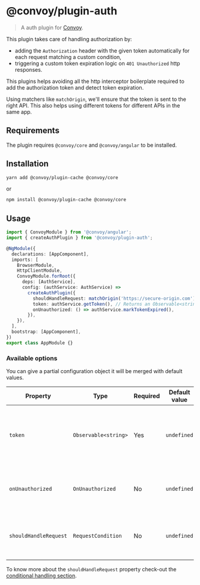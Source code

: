 # @convoy/plugin-auth

> A auth plugin for [Convoy](https://github.com/jscutlery/convoy).

This plugin takes care of handling authorization by:

- adding the `Authorization` header with the given token automatically for each request matching a custom condition,
- triggering a custom token expiration logic on `401 Unauthorized` http responses.

This plugins helps avoiding all the http interceptor boilerplate required to add the authorization token and detect token expiration.

Using matchers like `matchOrigin`, we'll ensure that the token is sent to the right API.
This also helps using different tokens for different APIs in the same app.

## Requirements

The plugin requires `@convoy/core` and `@convoy/angular` to be installed.

## Installation

```bash
yarn add @convoy/plugin-cache @convoy/core
```

or

```bash
npm install @convoy/plugin-cache @convoy/core
```

## Usage

```ts
import { ConvoyModule } from '@convoy/angular';
import { createAuthPlugin } from '@convoy/plugin-auth';

@NgModule({
  declarations: [AppComponent],
  imports: [
    BrowserModule,
    HttpClientModule,
    ConvoyModule.forRoot({
      deps: [AuthService],
      config: (authService: AuthService) =>
        createAuthPlugin({
          shouldHandleRequest: matchOrigin('https://secure-origin.com'),
          token: authService.getToken(), // Returns an Observable<string>.
          onUnauthorized: () => authService.markTokenExpired(),
        }),
    }),
  ],
  bootstrap: [AppComponent],
})
export class AppModule {}
```

### Available options

You can give a partial configuration object it will be merged with default values.

| Property              | Type                 | Required | Default value | Description                                                                                  |
| --------------------- | -------------------- | -------- | ------------- | -------------------------------------------------------------------------------------------- |
| `token`               | `Observable<string>` | Yes      | `undefined`   | The bearer token that will be added to every matching request in the `Authorization` header. |
| `onUnauthorized`      | `OnUnauthorized`     | No       | `undefined`   | A function executed when an unauthorized response is thrown.                                 |
| `shouldHandleRequest` | `RequestCondition`   | No       | `undefined`   | Predicate function to know which request the plugin should handle.                           |

To know more about the `shouldHandleRequest` property check-out the [conditional handling section](https://github.com/jscutlery/convoy#conditional-handling).
